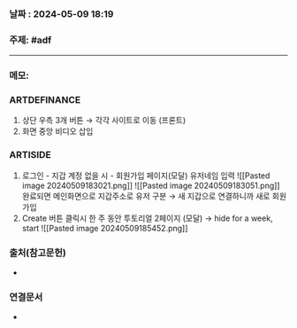 
### 날짜 : 2024-05-09 18:19

### 주제: #adf 

---
### 메모: 
### ARTDEFINANCE 
1. 상단 우측 3개 버튼 $\rightarrow$ 각각 사이트로 이동 (프론트) 
2. 화면 중앙 비디오 삽입

### ARTISIDE
1. 로그인 - 지갑
	계정 없을 시 - 회원가입 페이지(모달)
	유저네임 입력 ![[Pasted image 20240509183021.png]]
	![[Pasted image 20240509183051.png]]
	완료되면 메인화면으로
	지갑주소로 유저 구분 $\rightarrow$ 새 지갑으로 연결하니까 새로 회원가입
2. Create 버튼 클릭시
	 한 주 동안 투토리얼 2페이지 (모달) $\rightarrow$ hide for a week, start
	 ![[Pasted image 20240509185452.png]]
	 
### 출처(참고문헌)
-

### 연결문서
-